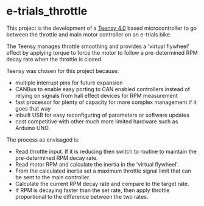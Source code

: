 # e-trials_throttle
This project is the development of a [Teensy 4.0](https://www.pjrc.com/store/teensy40.html) based microcontroller to go between the throttle and main motor controller on an e-trials bike.

The Teensy manages throttle smoothing and provides a 'virtual flywheel' effect by applying torque to force the motor to follow a pre-determined RPM decay rate when the throttle is closed.

Teensy was chosen for this project because:
* multiple interrupt pins for future expansion
* CANBus to enable easy porting to CAN enabled controllers instead of relying on signals from hall effect devices for RPM measurement
* fast processor for plenty of capacity for more complex management if it goes that way
* inbuilt USB for easy reconfiguring of parameters or software updates
* cost competitive with other much more limited hardware such as Arduino UNO.

The process as envisaged is:
* Read throttle input. If it is reducing then switch to routine to maintain the pre-determined RPM decay rate.
* Read motor RPM and calculate the inertia in the 'virtual flywheel'.
* From the calculated inertia set a maximum throttle signal limit that can be sent to the main controller.
* Calculate the current RPM decay rate and compare to the target rate.
* If RPM is decaying faster than the set rate, then apply throttle proportional to the difference between the two rates.
